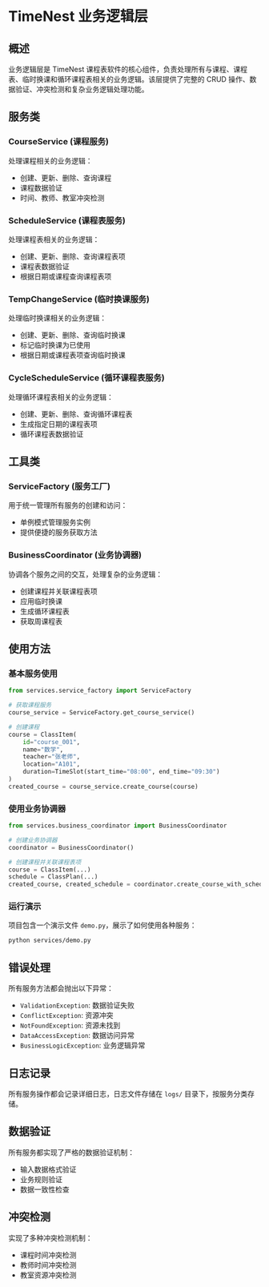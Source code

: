 # TimeNest 业务逻辑层

## 概述

业务逻辑层是 TimeNest 课程表软件的核心组件，负责处理所有与课程、课程表、临时换课和循环课程表相关的业务逻辑。该层提供了完整的 CRUD 操作、数据验证、冲突检测和复杂业务逻辑处理功能。

## 服务类

### CourseService (课程服务)
处理课程相关的业务逻辑：
- 创建、更新、删除、查询课程
- 课程数据验证
- 时间、教师、教室冲突检测

### ScheduleService (课程表服务)
处理课程表相关的业务逻辑：
- 创建、更新、删除、查询课程表项
- 课程表数据验证
- 根据日期或课程查询课程表项

### TempChangeService (临时换课服务)
处理临时换课相关的业务逻辑：
- 创建、更新、删除、查询临时换课
- 标记临时换课为已使用
- 根据日期或课程表项查询临时换课

### CycleScheduleService (循环课程表服务)
处理循环课程表相关的业务逻辑：
- 创建、更新、删除、查询循环课程表
- 生成指定日期的课程表项
- 循环课程表数据验证

## 工具类

### ServiceFactory (服务工厂)
用于统一管理所有服务的创建和访问：
- 单例模式管理服务实例
- 提供便捷的服务获取方法

### BusinessCoordinator (业务协调器)
协调各个服务之间的交互，处理复杂的业务逻辑：
- 创建课程并关联课程表项
- 应用临时换课
- 生成循环课程表
- 获取周课程表

## 使用方法

### 基本服务使用

```python
from services.service_factory import ServiceFactory

# 获取课程服务
course_service = ServiceFactory.get_course_service()

# 创建课程
course = ClassItem(
    id="course_001",
    name="数学",
    teacher="张老师",
    location="A101",
    duration=TimeSlot(start_time="08:00", end_time="09:30")
)
created_course = course_service.create_course(course)
```

### 使用业务协调器

```python
from services.business_coordinator import BusinessCoordinator

# 创建业务协调器
coordinator = BusinessCoordinator()

# 创建课程并关联课程表项
course = ClassItem(...)
schedule = ClassPlan(...)
created_course, created_schedule = coordinator.create_course_with_schedule(course, schedule)
```

### 运行演示

项目包含一个演示文件 `demo.py`，展示了如何使用各种服务：

```bash
python services/demo.py
```

## 错误处理

所有服务方法都会抛出以下异常：

- `ValidationException`: 数据验证失败
- `ConflictException`: 资源冲突
- `NotFoundException`: 资源未找到
- `DataAccessException`: 数据访问异常
- `BusinessLogicException`: 业务逻辑异常

## 日志记录

所有服务操作都会记录详细日志，日志文件存储在 `logs/` 目录下，按服务分类存储。

## 数据验证

所有服务都实现了严格的数据验证机制：
- 输入数据格式验证
- 业务规则验证
- 数据一致性检查

## 冲突检测

实现了多种冲突检测机制：
- 课程时间冲突检测
- 教师时间冲突检测
- 教室资源冲突检测